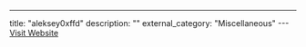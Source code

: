 ---
title: "aleksey0xffd"
description: ""
external_category: "Miscellaneous"
---[Visit Website](https://github.com/aleksey0xffd)


